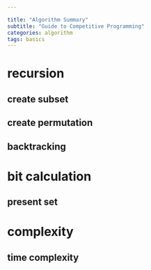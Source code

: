 ```yaml
---

title: "Algorithm Summary"
subtitle: "Guide to Competitive Programming"
categories: algorithm
tags: basics
---
```


# recursion  
## create subset    
## create permutation    
## backtracking  

# bit calculation  
## present set  

# complexity  
## time complexity  